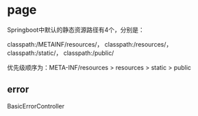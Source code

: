 # page


Springboot中默认的静态资源路径有4个，分别是：

classpath:/METAINF/resources/，
classpath:/resources/，
classpath:/static/，
classpath:/public/

优先级顺序为：META-INF/resources  >  resources  >  static  >  public

## error

BasicErrorController

